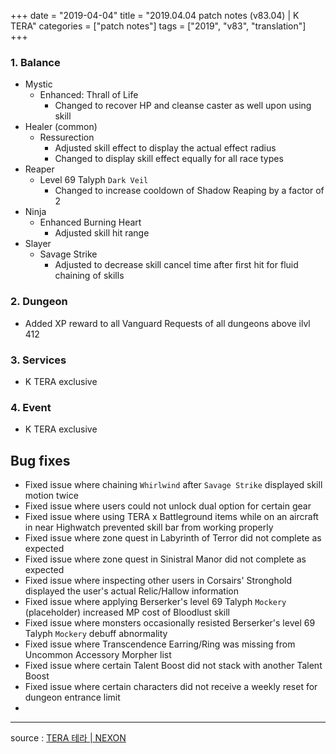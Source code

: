 +++
date = "2019-04-04"
title = "2019.04.04 patch notes (v83.04) | K TERA"
categories = ["patch notes"]
tags = ["2019", "v83", "translation"]
+++

### 1. Balance
- Mystic
  - Enhanced: Thrall of Life
    - Changed to recover HP and cleanse caster as well upon using skill
- Healer (common)
  - Ressurection
    - Adjusted skill effect to display the actual effect radius
    - Changed to display skill effect equally for all race types
- Reaper
  - Level 69 Talyph `Dark Veil`
    - Changed to increase cooldown of Shadow Reaping by a factor of 2
- Ninja
  - Enhanced Burning Heart
    - Adjusted skill hit range
- Slayer
  - Savage Strike
    - Adjusted to decrease skill cancel time after first hit for fluid chaining of skills

### 2. Dungeon
- Added XP reward to all Vanguard Requests of all dungeons above ilvl 412

### 3. Services
- K TERA exclusive

### 4. Event
- K TERA exclusive

## Bug fixes

- Fixed issue where chaining `Whirlwind` after `Savage Strike` displayed skill motion twice
- Fixed issue where users could not unlock dual option for certain gear
- Fixed issue where using TERA x Battleground items while on an aircraft in near Highwatch prevented skill bar from working properly
- Fixed issue where zone quest in Labyrinth of Terror did not complete as expected
- Fixed issue where zone quest in Sinistral Manor did not complete as expected
- Fixed issue where inspecting other users in Corsairs' Stronghold displayed the user's actual Relic/Hallow information
- Fixed issue where applying Berserker's level 69 Talyph `Mockery` (placeholder) increased MP cost of Bloodlust skill
- Fixed issue where monsters occasionally resisted Berserker's level 69 Talyph `Mockery` debuff abnormality
- Fixed issue where Transcendence Earring/Ring was missing from Uncommon Accessory Morpher list
- Fixed issue where certain Talent Boost did not stack with another Talent Boost
- Fixed issue where certain characters did not receive a weekly reset for dungeon entrance limit
- 

----

source : [TERA 테라 | NEXON](http://tera.nexon.com/news/update/view.aspx?n4articlesn=386)
